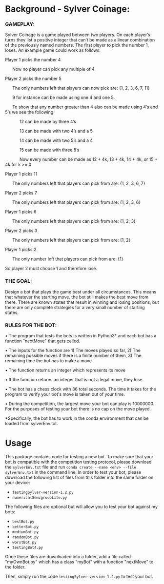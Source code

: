 # Background - Sylver Coinage:

### GAMEPLAY:

Sylver Coinage is a game played between two players. On each player’s turns they list a positive integer that can’t be made as a linear combination of the previously named numbers. The first player to pick the number 1, loses. An example game could work as follows:

Player 1 picks the number 4

&nbsp;&nbsp;&nbsp;&nbsp;&nbsp;&nbsp;Now no player can pick any multiple of 4

Player 2 picks the number 5

&nbsp;&nbsp;&nbsp;&nbsp;&nbsp;&nbsp;The only numbers left that players can now pick are: {1, 2, 3, 6, 7, 11}

&nbsp;&nbsp;&nbsp;&nbsp;&nbsp;&nbsp;9 for instance can be made using one 4 and one 5. 

&nbsp;&nbsp;&nbsp;&nbsp;&nbsp;&nbsp;To show that any number greater than 4 also can be made using 4’s and 5’s we see the following:

&nbsp;&nbsp;&nbsp;&nbsp;&nbsp;&nbsp;&nbsp;&nbsp;&nbsp;&nbsp;&nbsp;&nbsp;12 can be made by three 4’s

&nbsp;&nbsp;&nbsp;&nbsp;&nbsp;&nbsp;&nbsp;&nbsp;&nbsp;&nbsp;&nbsp;&nbsp;13 can be made with two 4’s and a 5

&nbsp;&nbsp;&nbsp;&nbsp;&nbsp;&nbsp;&nbsp;&nbsp;&nbsp;&nbsp;&nbsp;&nbsp;14 can be made with two 5’s and a 4

&nbsp;&nbsp;&nbsp;&nbsp;&nbsp;&nbsp;&nbsp;&nbsp;&nbsp;&nbsp;&nbsp;&nbsp;15 can be made with three 5’s

&nbsp;&nbsp;&nbsp;&nbsp;&nbsp;&nbsp;&nbsp;&nbsp;&nbsp;&nbsp;&nbsp;&nbsp;Now every number can be made as 12 + 4k, 13 + 4k, 14 + 4k, or 15 + 4k for k >= 0

Player 1 picks 11

&nbsp;&nbsp;&nbsp;&nbsp;&nbsp;&nbsp;The only numbers left that players can pick from are: {1, 2, 3, 6, 7}

Player 2 picks 7

&nbsp;&nbsp;&nbsp;&nbsp;&nbsp;&nbsp;The only numbers left that players can pick from are: {1, 2, 3, 6}

Player 1 picks 6

&nbsp;&nbsp;&nbsp;&nbsp;&nbsp;&nbsp;The only numbers left that players can pick from are: {1, 2, 3}

Player 2 picks 3

&nbsp;&nbsp;&nbsp;&nbsp;&nbsp;&nbsp;The only numbers left that players can pick from are: {1, 2}

Player 1 picks 2

&nbsp;&nbsp;&nbsp;&nbsp;&nbsp;&nbsp;The only number left that players can pick from are: {1}

So player 2 must choose 1 and therefore lose. 


### THE GOAL:

Design a bot that plays the game best under all circumstances. This means that whatever the starting move, the bot still makes the best move from there. There are known states that result in winning and losing positions, but there are only complete strategies for a very small number of starting states. 

### RULES FOR THE BOT:

•	The program that tests the bots is written in Python3* and each bot has a function "nextMove" that gets called. 

•	The inputs for the function are 1) The moves played so far, 2) The remaining possible moves if there is a finite number of them, 3) The remaining time the bot has to make a move

•	The function returns an integer which represents its move

•	If the function returns an integer that is not a legal move, they lose.

•	The bot has a chess clock with 36 total seconds. The time it takes for the program to verify your bot's move is taken out of your time. 

•	During the competition, the largest move your bot can play is 10000000. For the purposes of testing your bot there is no cap on the move played. 

*Specifically, the bot has to work in the conda environment that can be loaded from sylverEnv.txt.


# Usage

This package contains code for testing a new bot. 
To make sure that your bot is compatible with the competition testing protocol, please download the `sylverEnv.txt` file and run `conda create --name <env> --file sylverEnv.txt` in the command line. 
In order to test your bot, please download the following list of files from this folder into the same folder on your device:
- `testingSylver-version-1.2.py`
- `numericalSemigroupLite.py`

The following files are optional but will allow you to test your bot against my bots:
- `bestBot.py`
- `betterBot.py`
- `mediumBot.py`
- `randomBot.py`
- `worstBot.py`
- `testingBot4.py`

Once these files are downloaded into a folder, add a file called "myOwnBot.py" which has a class "myBot" with a function "nextMove" to the folder.

Then, simply run the code `testingSylver-version-1.2.py` to test your bot. 
